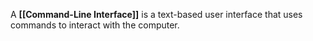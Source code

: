 A **[[Command-Line Interface]]** is a text-based user interface that uses commands to interact with the computer.